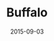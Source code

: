 ---
title: Buffalo
date: 2015-09-03
images: [both-side.jpg]
props: [rbb, sb, green-happy-sticker, blue-happy-sticker, gold-crown, tiara, pink-hello-kitty-chair, flower-lights, freddie-mustache, aviators, rainbow-hair-extensions]
---